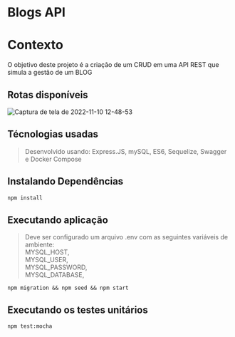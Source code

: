 # Blogs API

# Contexto
O objetivo deste projeto é a criação de um CRUD em uma API REST que simula a gestão de um BLOG

## Rotas disponíveis

![Captura de tela de 2022-11-10 12-48-53](https://user-images.githubusercontent.com/88159224/201142446-2f2c357a-94a8-4c92-b4ea-f4e9366700de.png)

## Técnologias usadas

> Desenvolvido usando: Express.JS, mySQL, ES6, Sequelize, Swagger e Docker Compose

## Instalando Dependências

```bash
npm install
``` 
## Executando aplicação

> Deve ser configurado um arquivo .env com as seguintes variáveis de ambiente:  
MYSQL_HOST,  
MYSQL_USER,  
MYSQL_PASSWORD,  
MYSQL_DATABASE,

  ```
npm migration && npm seed && npm start
  ```

## Executando os testes unitários

  ```
 npm test:mocha
  ```
